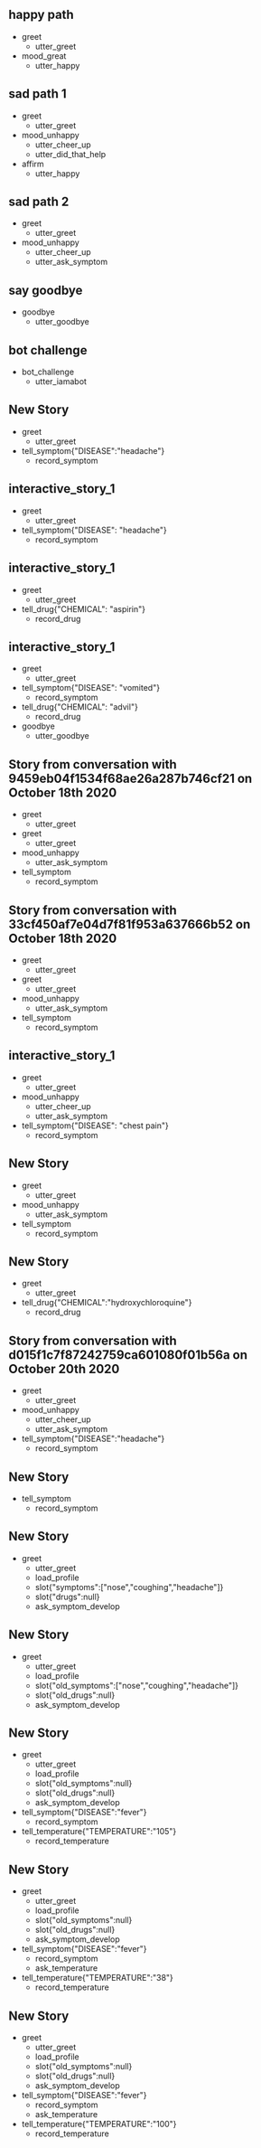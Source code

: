 ## happy path
* greet
  - utter_greet
* mood_great
  - utter_happy

## sad path 1
* greet
  - utter_greet
* mood_unhappy
  - utter_cheer_up
  - utter_did_that_help
* affirm
  - utter_happy

## sad path 2
* greet
  - utter_greet
* mood_unhappy
  - utter_cheer_up
  - utter_ask_symptom

## say goodbye
* goodbye
  - utter_goodbye

## bot challenge
* bot_challenge
  - utter_iamabot

## New Story

* greet
    - utter_greet
* tell_symptom{"DISEASE":"headache"}
    - record_symptom

## interactive_story_1
* greet
    - utter_greet
* tell_symptom{"DISEASE": "headache"}
    - record_symptom

## interactive_story_1
* greet
    - utter_greet
* tell_drug{"CHEMICAL": "aspirin"}
    - record_drug

## interactive_story_1
* greet
    - utter_greet
* tell_symptom{"DISEASE": "vomited"}
    - record_symptom
* tell_drug{"CHEMICAL": "advil"}
    - record_drug
* goodbye
    - utter_goodbye


## Story from conversation with 9459eb04f1534f68ae26a287b746cf21 on October 18th 2020

* greet
    - utter_greet
* greet
    - utter_greet
* mood_unhappy
    - utter_ask_symptom
* tell_symptom
    - record_symptom

## Story from conversation with 33cf450af7e04d7f81f953a637666b52 on October 18th 2020

* greet
    - utter_greet
* greet
    - utter_greet
* mood_unhappy
    - utter_ask_symptom
* tell_symptom
    - record_symptom

## interactive_story_1
* greet
    - utter_greet
* mood_unhappy
    - utter_cheer_up
    - utter_ask_symptom
* tell_symptom{"DISEASE": "chest pain"}
    - record_symptom

## New Story

* greet
    - utter_greet
* mood_unhappy
    - utter_ask_symptom
* tell_symptom
    - record_symptom

## New Story

* greet
    - utter_greet
* tell_drug{"CHEMICAL":"hydroxychloroquine"}
    - record_drug

## Story from conversation with d015f1c7f87242759ca601080f01b56a on October 20th 2020

* greet
    - utter_greet
* mood_unhappy
    - utter_cheer_up
    - utter_ask_symptom
* tell_symptom{"DISEASE":"headache"}
    - record_symptom

## New Story

* tell_symptom
    - record_symptom

## New Story

* greet
    - utter_greet
    - load_profile
    - slot{"symptoms":["nose","coughing","headache"]}
    - slot{"drugs":null}
    - ask_symptom_develop

## New Story

* greet
    - utter_greet
    - load_profile
    - slot{"old_symptoms":["nose","coughing","headache"]}
    - slot{"old_drugs":null}
    - ask_symptom_develop

## New Story

* greet
    - utter_greet
    - load_profile
    - slot{"old_symptoms":null}
    - slot{"old_drugs":null}
    - ask_symptom_develop
* tell_symptom{"DISEASE":"fever"}
    - record_symptom
* tell_temperature{"TEMPERATURE":"105"}
    - record_temperature

## New Story

* greet
    - utter_greet
    - load_profile
    - slot{"old_symptoms":null}
    - slot{"old_drugs":null}
    - ask_symptom_develop
* tell_symptom{"DISEASE":"fever"}
    - record_symptom
    - ask_temperature
* tell_temperature{"TEMPERATURE":"38"}
    - record_temperature

## New Story

* greet
    - utter_greet
    - load_profile
    - slot{"old_symptoms":null}
    - slot{"old_drugs":null}
    - ask_symptom_develop
* tell_symptom{"DISEASE":"fever"}
    - record_symptom
    - ask_temperature
* tell_temperature{"TEMPERATURE":"100"}
    - record_temperature
